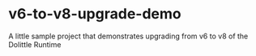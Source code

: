 # v6-to-v8-upgrade-demo
A little sample project that demonstrates upgrading from v6 to v8 of the Dolittle Runtime
